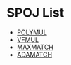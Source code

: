 # SPOJ List

- [POLYMUL](https://www.spoj.com/problems/POLYMUL/)
- [VFMUL](https://www.spoj.com/problems/VFMUL/)
- [MAXMATCH](https://www.spoj.com/problems/MAXMATCH/)
- [ADAMATCH](https://www.spoj.com/problems/ADAMATCH/)
